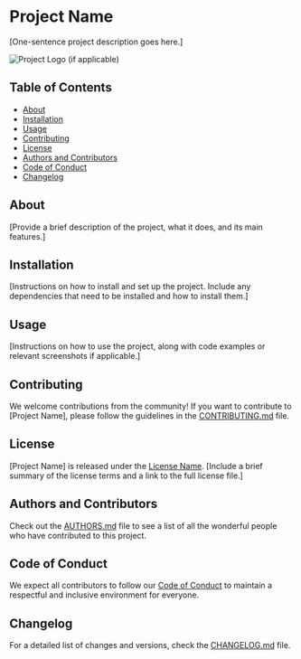 # Project Name

[One-sentence project description goes here.]

![Project Logo](project_logo.png) (if applicable)

## Table of Contents

- [About](#about)
- [Installation](#installation)
- [Usage](#usage)
- [Contributing](#contributing)
- [License](#license)
- [Authors and Contributors](#authors-and-contributors)
- [Code of Conduct](#code-of-conduct)
- [Changelog](#changelog)

## About

[Provide a brief description of the project, what it does, and its main features.]

## Installation

[Instructions on how to install and set up the project. Include any dependencies that need to be installed and how to install them.]

## Usage

[Instructions on how to use the project, along with code examples or relevant screenshots if applicable.]

## Contributing

We welcome contributions from the community! If you want to contribute to [Project Name], please follow the guidelines in the [CONTRIBUTING.md](CONTRIBUTING.md) file.

## License

[Project Name] is released under the [License Name](LICENSE). [Include a brief summary of the license terms and a link to the full license file.]

## Authors and Contributors

Check out the [AUTHORS.md](AUTHORS.md) file to see a list of all the wonderful people who have contributed to this project.

## Code of Conduct

We expect all contributors to follow our [Code of Conduct](CODE_OF_CONDUCT.md) to maintain a respectful and inclusive environment for everyone.

## Changelog

For a detailed list of changes and versions, check the [CHANGELOG.md](CHANGELOG.md) file.
